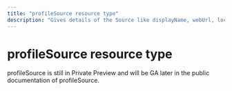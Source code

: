 ```yaml
---
title: "profileSource resource type"
description: "Gives details of the Source like displayName, webUrl, localizations."
---
```


# profileSource resource type

profileSource is still in Private Preview and will be GA later in the public documentation of profileSource.
